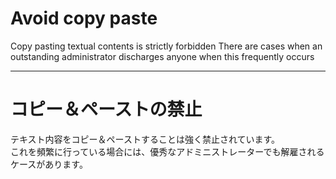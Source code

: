 Avoid copy paste
=================================================================
Copy pasting textual contents is strictly forbidden
There are cases when an outstanding administrator discharges anyone when this frequently occurs

---------

コピー＆ペーストの禁止
=================================================================
テキスト内容をコピー＆ペーストすることは強く禁止されています。  
これを頻繁に行っている場合には、優秀なアドミニストレーターでも解雇されるケースがあります。
